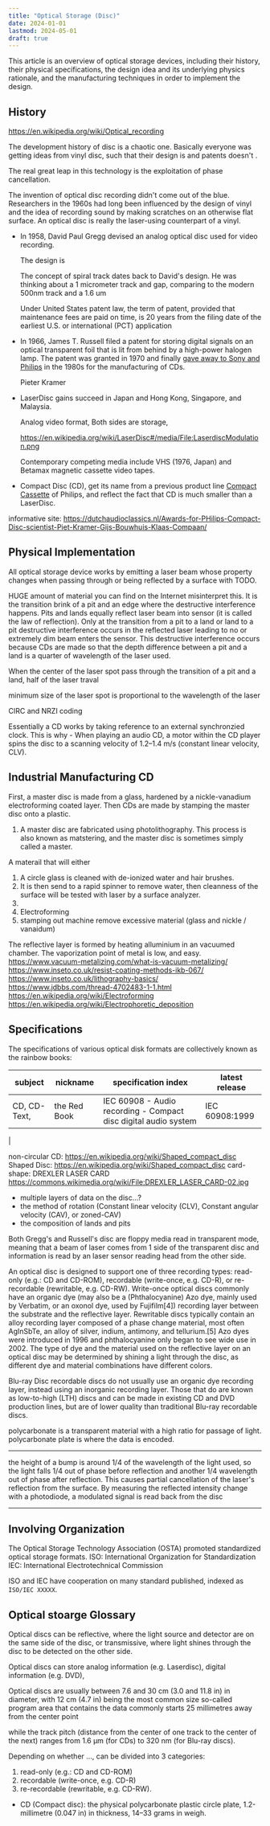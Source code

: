 ```yaml
---
title: "Optical Storage (Disc)"
date: 2024-01-01
lastmod: 2024-05-01
draft: true
---
```


This article is an overview of optical storage devices,
including their history, their physical specifications, the design idea and its underlying physics rationale,
and the manufacturing techniques in order to implement the design.

<!-- https://upload.wikimedia.org/wikipedia/commons/a/ad/Comparison_CD_DVD_HDDVD_BD.svg
https://www.laesieworks.com/digicom/Storage_CD.html
https://www.clir.org/pubs/reports/pub121/sec3/
https://archive.org/details/compactdischandb0000pohl/page/n9/mode/2up
https://en.wikipedia.org/wiki/Photoresist
https://en.wikipedia.org/wiki/Photolithography -->

## History

https://en.wikipedia.org/wiki/Optical_recording


The development history of disc is a chaotic one. Basically everyone was getting ideas from vinyl disc,
such that their design is and patents doesn't .

The real great leap in this technology is the exploitation of phase cancellation.

The invention of optical disc recording didn't come out of the blue.
Researchers in the 1960s had long been influenced by the design of vinyl and the idea of recording sound by making scratches
on an otherwise flat surface. An optical disc is really the laser-using counterpart of a vinyl.

- In 1958, David Paul Gregg devised an analog optical disc used for video recording.

    The design is 

    The concept of spiral track dates back to David's design. He was thinking about a 1 micrometer track and gap, comparing
    to the modern 500nm track and a 1.6 um 

    Under United States patent law, the term of patent, provided that maintenance fees are paid on time, is 20 years from the filing date of the earliest U.S. or international (PCT) application

- In 1966, James T. Russell filed a patent for storing digital signals on an optical transparent foil that is lit from behind by a high-power halogen lamp. The patent was granted in 1970 and finally [gave away to Sony and Philips](https://archive.seattletimes.com/archive/?date=20041129&slug=cdman29) in the 1980s for the manufacturing of CDs.


    Pieter Kramer
- LaserDisc gains succeed in Japan and Hong Kong, Singapore, and Malaysia.

    Analog video format, Both sides are storage, 
    
    https://en.wikipedia.org/wiki/LaserDisc#/media/File:LaserdiscModulation.png

    Contemporary competing media include VHS (1976, Japan) and Betamax  magnetic cassette video tapes.
- Compact Disc (CD), get its name from a previous product line [Compact Cassette](https://en.wikipedia.org/wiki/Cassette_tape) of Philips, and reflect the fact that CD is much smaller than a LaserDisc.

informative site:
https://dutchaudioclassics.nl/Awards-for-PHilips-Compact-Disc-scientist-Piet-Kramer-Gijs-Bouwhuis-Klaas-Compaan/


## Physical Implementation  

All optical storage device works by emitting a laser beam whose property changes when passing through or being reflected by a surface with TODO.

HUGE amount of material you can find on the Internet misinterpret this.
It is the transition brink of a pit and an edge where the destructive interference happens.
Pits and lands equally reflect laser beam into sensor (it is called the law of reflection). Only at the transition from a pit to a land or land to a pit destructive interference occurs in the reflected laser leading to no or extremely dim beam enters the sensor.  This destructive interference occurs because CDs are made so that the depth difference between a pit and a land is a quarter of wavelength of the laser used.

When the center of the laser spot pass through the transition of a pit and a land, half of the laser traval 
<!-- Both peaks and troughs are 0, where as the transition between both is 1.>? TRUE?  -->

minimum size of the laser spot is proportional to the wavelength of the laser

CIRC and NRZI coding

Essentially a CD works by taking reference to an external synchronzied clock.
This is why - When playing an audio CD, a motor within the CD player spins the disc to a scanning velocity of 1.2–1.4 m/s (constant linear velocity, CLV).

## Industrial Manufacturing CD

First, a master disc is made from a glass, hardened by a nickle-vanadium electroforming coated layer.
Then CDs are made by stamping the master disc onto a plastic.

1. A master disc are fabricated using photolithography.
This process is also known as matstering, and the master disc is sometimes simply called a master.

A materail that will either 

1. A circle glass is cleaned with de-ionized water and hair brushes. 
2. It is then send to a rapid spinner to remove water, then cleanness of the surface will be tested with laser by a surface analyzer.
3. 
4. Electroforming
5. stamping out machine remove excessive material (glass and nickle / vanaidum)

The reflective layer is formed by heating alluminium in an vacuumed chamber.
The vaporization point of metal is low, and easy.
https://www.vacuum-metalizing.com/what-is-vacuum-metalizing/
https://www.inseto.co.uk/resist-coating-methods-ikb-067/
https://www.inseto.co.uk/lithography-basics/
https://www.jdbbs.com/thread-4702483-1-1.html
https://en.wikipedia.org/wiki/Electroforming
    https://en.wikipedia.org/wiki/Electrophoretic_deposition

 

## Specifications

The specifications of various optical disk formats are collectively known as the rainbow books:

| subject      | nickname     | specification index                                             | latest release |
|--------------|--------------|-----------------------------------------------------------------|----------------|
| CD, CD-Text, | the Red Book | IEC 60908 - Audio recording - Compact disc digital audio system | IEC 60908:1999 |
| 

non-circular CD: https://en.wikipedia.org/wiki/Shaped_compact_disc
Shaped Disc: https://en.wikipedia.org/wiki/Shaped_compact_disc
card-shape: DREXLER LASER CARD
    https://commons.wikimedia.org/wiki/File:DREXLER_LASER_CARD-02.jpg


- multiple layers of data on the disc...?
- the method of rotation (Constant linear velocity (CLV), Constant angular velocity (CAV), or zoned-CAV)
- the composition of lands and pits

Both Gregg's and Russell's disc are floppy media read in transparent mode, meaning that a beam of laser comes from 1 side of the transparent disc
and information is read by an laser sensor reading head from the other side.

An optical disc is designed to support one of three recording types: read-only (e.g.: CD and CD-ROM), recordable (write-once, e.g. CD-R), or re-recordable (rewritable, e.g. CD-RW). Write-once optical discs commonly have an organic dye (may also be a (Phthalocyanine) Azo dye, mainly used by Verbatim, or an oxonol dye, used by Fujifilm[4]) recording layer between the substrate and the reflective layer. Rewritable discs typically contain an alloy recording layer composed of a phase change material, most often AgInSbTe, an alloy of silver, indium, antimony, and tellurium.[5] Azo dyes were introduced in 1996 and phthalocyanine only began to see wide use in 2002. The type of dye and the material used on the reflective layer on an optical disc may be determined by shining a light through the disc, as different dye and material combinations have different colors.

Blu-ray Disc recordable discs do not usually use an organic dye recording layer, instead using an inorganic recording layer. Those that do are known as low-to-high (LTH) discs and can be made in existing CD and DVD production lines, but are of lower quality than traditional Blu-ray recordable discs.

polycarbonate is a transparent material with a high ratio for passage of light.
polycarbonate plate is where the data is encoded.

------------
 the height of a bump is around 1/4 of the wavelength of the light used, so the light falls 1/4 out of phase before reflection and another 1/4 wavelength out of phase after reflection. This causes partial cancellation of the laser's reflection from the surface. By measuring the reflected intensity change with a photodiode, a modulated signal is read back from the disc

------------

## Involving Organization

The Optical Storage Technology Association (OSTA) promoted standardized optical storage formats.
ISO: International Organization for Standardization
IEC: International Electrotechnical Commission

ISO and IEC have cooperation on many standard published, indexed as `ISO/IEC XXXXX`.

## Optical stoarge Glossary

Optical discs can be reflective, where the light source and detector are on the same side of the disc, or transmissive, where light shines through the disc to be detected on the other side.

Optical discs can store analog information (e.g. Laserdisc), digital information (e.g. DVD),

Optical discs are usually between 7.6 and 30 cm (3.0 and 11.8 in) in diameter, with 12 cm (4.7 in) being the most common size
so-called program area that contains the data commonly starts 25 millimetres away from the center point

while the track pitch (distance from the center of one track to the center of the next) ranges from 1.6 μm (for CDs) to 320 nm (for Blu-ray discs).

Depending on whether ..., can be divided into 3 categories:
1. read-only (e.g.: CD and CD-ROM)
2. recordable (write-once, e.g. CD-R)
3. re-recordable (rewritable, e.g. CD-RW).

- CD (Compact disc): the physical polycarbonate plastic circle plate, 1.2-millimetre (0.047 in) in thickness, 14–33 grams in weigh.
